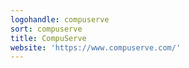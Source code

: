 ```yaml
---
logohandle: compuserve
sort: compuserve
title: CompuServe
website: 'https://www.compuserve.com/'
---
```

